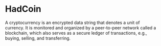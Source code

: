 # HadCoin
A cryptocurrency is an encrypted data string that denotes a unit of currency. It is monitored and organized by a peer-to-peer network called a blockchain, which also serves as a secure ledger of transactions, e.g., buying, selling, and transferring.
